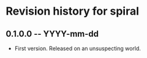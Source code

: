# Revision history for spiral

## 0.1.0.0 -- YYYY-mm-dd

* First version. Released on an unsuspecting world.
